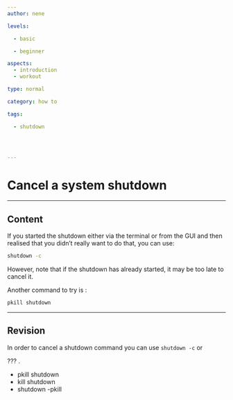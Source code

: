 ```yaml
---
author: nene

levels:

  - basic

  - beginner

aspects:
  - introduction
  - workout

type: normal

category: how to

tags:

  - shutdown




---
```


# Cancel a system shutdown

---
## Content

If you started the shutdown either via the terminal or from the GUI and then realised that you didn’t really want to do that, you can use:

```bash
shutdown -c
```
However, note that if the shutdown has already started, it may be too late to cancel it.

Another command to try is :
```bash
pkill shutdown
```

---
## Revision

In order to cancel a shutdown command you can use `shutdown -c` or 

??? .


* pkill shutdown
* kill shutdown
* shutdown -pkill

 
